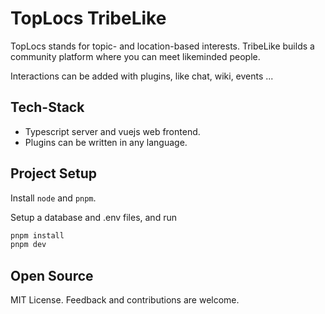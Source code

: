 # TopLocs TribeLike

TopLocs stands for topic- and location-based interests. TribeLike builds a community platform where you can meet likeminded people.

Interactions can be added with plugins, like chat, wiki, events ...

## Tech-Stack

- Typescript server and vuejs web frontend.
- Plugins can be written in any language.


## Project Setup
Install `node` and `pnpm`.

Setup a database and .env files, and run

```sh
pnpm install
pnpm dev
```

## Open Source
MIT License. Feedback and contributions are welcome.
